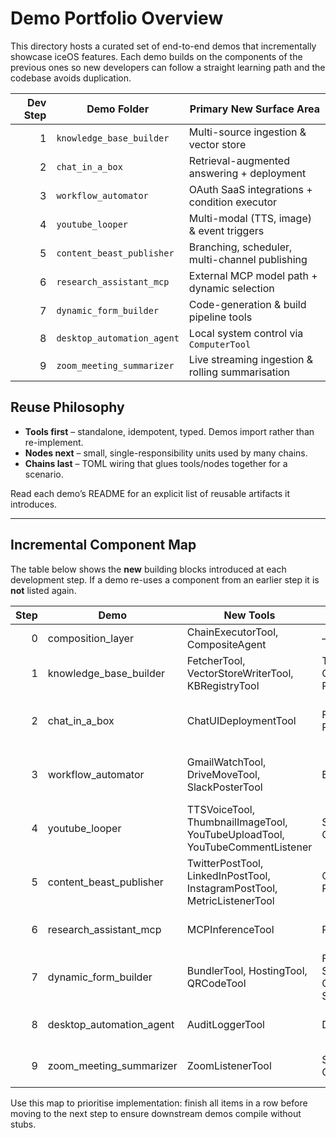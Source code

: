 # Demo Portfolio Overview

This directory hosts a curated set of end-to-end demos that incrementally showcase iceOS features.  Each demo builds on the components of the previous ones so new developers can follow a straight learning path and the codebase avoids duplication.

| Dev Step | Demo Folder | Primary New Surface Area |
|---------:|-------------|---------------------------|
| 1 | `knowledge_base_builder` | Multi-source ingestion & vector store |
| 2 | `chat_in_a_box` | Retrieval-augmented answering + deployment |
| 3 | `workflow_automator` | OAuth SaaS integrations + condition executor |
| 4 | `youtube_looper` | Multi-modal (TTS, image) & event triggers |
| 5 | `content_beast_publisher` | Branching, scheduler, multi-channel publishing |
| 6 | `research_assistant_mcp` | External MCP model path + dynamic selection |
| 7 | `dynamic_form_builder` | Code-generation & build pipeline tools |
| 8 | `desktop_automation_agent` | Local system control via `ComputerTool` |
| 9 | `zoom_meeting_summarizer` | Live streaming ingestion & rolling summarisation |

## Reuse Philosophy
- **Tools first** – standalone, idempotent, typed.  Demos import rather than re-implement.
- **Nodes next** – small, single-responsibility units used by many chains.
- **Chains last** – TOML wiring that glues tools/nodes together for a scenario.

Read each demo’s README for an explicit list of reusable artifacts it introduces. 

---

## Incremental Component Map
The table below shows the **new** building blocks introduced at each development step.  If a demo re-uses a component from an earlier step it is **not** listed again.

| Step | Demo | New Tools | New Nodes / Models | New Agents / Executors | Notes |
|-----:|------|-----------|--------------------|------------------------|-------|
| 0 | composition_layer | ChainExecutorTool, CompositeAgent | — | — | Enables micro-chain execution and bundling |
| 1 | knowledge_base_builder | FetcherTool, VectorStoreWriterTool, KBRegistryTool | TextExtractorNode, ChunkerNode, PIIScrubValidator | — | Establishes KB ingestion + vector store infrastructure |
| 2 | chat_in_a_box | ChatUIDeploymentTool | FormIntakeNode, PromptBuilderNode | ChatbotDeploymentAgent | Leverages RetrievalNode & ValidatorNode from Step 1 |
| 3 | workflow_automator | GmailWatchTool, DriveMoveTool, SlackPosterTool | EmailParserNode | — | Adds OAuth SaaS tools; re-uses ConditionExecutor & WebhookTool |
| 4 | youtube_looper | TTSVoiceTool, ThumbnailImageTool, YouTubeUploadTool, YouTubeCommentListener | ScriptGeneratorNode, CommentSummariserNode | — | Introduces multi-modal media handling |
| 5 | content_beast_publisher | TwitterPostTool, LinkedInPostTool, InstagramPostTool, MetricListenerTool | ChannelAdapterNode, PostingSchedulerNode | — | Re-uses YouTubeShortsTool (Step 4) & ContentSegmenterNode |
| 6 | research_assistant_mcp | MCPInferenceTool | PlannerNode | — | Demonstrates external model path & dynamic selection |
| 7 | dynamic_form_builder | BundlerTool, HostingTool, QRCodeTool | FormSpec (model), SpecInterpreterNode, ComponentGeneratorNode, StylingNode | — | Shows asset code-gen & build pipeline |
| 8 | desktop_automation_agent | AuditLoggerTool | DesktopControllerNode | — | Uses existing ComputerTool & SchedulerNode |
| 9 | zoom_meeting_summarizer | ZoomListenerTool | SpeakerMapperNode, ChunkBufferNode | — | Streams live transcripts; re-uses summarisation & delivery utilities |

Use this map to prioritise implementation: finish all items in a row before moving to the next step to ensure downstream demos compile without stubs. 